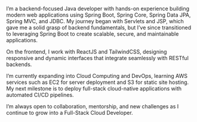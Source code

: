 I’m a backend-focused Java developer with hands-on experience building modern web applications using Spring Boot, Spring Core, Spring Data JPA, Spring MVC, and JDBC. My journey began with Servlets and JSP, which gave me a solid grasp of backend fundamentals, but I’ve since transitioned to leveraging Spring Boot to create scalable, secure, and maintainable applications.

On the frontend, I work with ReactJS and TailwindCSS, designing responsive and dynamic interfaces that integrate seamlessly with RESTful backends.

I’m currently expanding into Cloud Computing and DevOps, learning AWS services such as EC2 for server deployment and S3 for static site hosting. My next milestone is to deploy full-stack cloud-native applications with automated CI/CD pipelines.

I’m always open to collaboration, mentorship, and new challenges as I continue to grow into a Full-Stack Cloud Developer.


<!---
Shaurya-GitH/Shaurya-GitH is a ✨ special ✨ repository because its `README.md` (this file) appears on your GitHub profile.
You can click the Preview link to take a look at your changes.
--->
